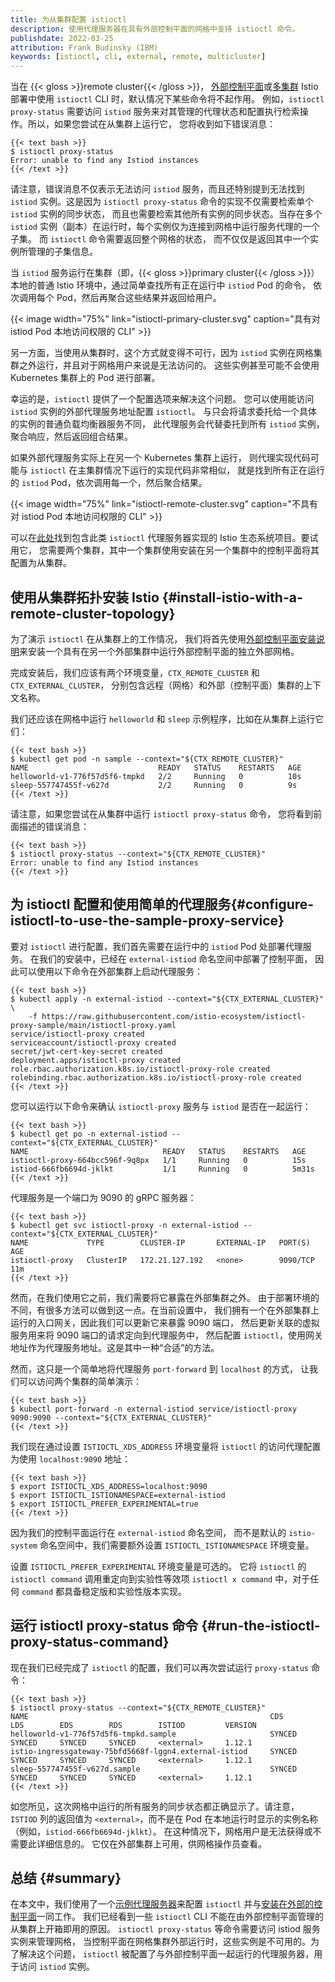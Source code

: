 ```yaml
---
title: 为从集群配置 istioctl
description: 使用代理服务器在具有外部控制平面的网格中支持 istioctl 命令。
publishdate: 2022-03-25
attribution: Frank Budinsky (IBM)
keywords: [istioctl, cli, external, remote, multicluster]
---
```


当在 {{< gloss >}}remote cluster{{< /gloss >}}，
[外部控制平面](/zh/docs/setup/install/external-controlplane/)或[多集群](/zh/docs/setup/install/multicluster/)
Istio 部署中使用 `istioctl` CLI 时，默认情况下某些命令将不起作用。
例如，`istioctl proxy-status` 需要访问 `istiod`
服务来对其管理的代理状态和配置执行检索操作。所以，如果您尝试在从集群上运行它，
您将收到如下错误消息：

    {{< text bash >}}
    $ istioctl proxy-status
    Error: unable to find any Istiod instances
    {{< /text >}}

请注意，错误消息不仅表示无法访问 `istiod` 服务，而且还特别提到无法找到
`istiod` 实例。这是因为 `istioctl proxy-status`
命令的实现不仅需要检索单个 `istiod` 实例的同步状态，
而且也需要检索其他所有实例的同步状态。当存在多个 `istiod`
实例（副本）在运行时，每个实例仅为连接到网格中运行服务代理的一个子集。
而 `istioctl` 命令需要返回整个网格的状态，
而不仅仅是返回其中一个实例所管理的子集信息。

当 `istiod` 服务运行在集群（即，{{< gloss >}}primary cluster{{< /gloss >}}）本地的普通
Istio 环境中，通过简单查找所有正在运行中 `istiod` Pod 的命令，
依次调用每个 Pod，然后再聚合这些结果并返回给用户。

{{< image width="75%"
    link="istioctl-primary-cluster.svg"
    caption="具有对 istiod Pod 本地访问权限的 CLI"
    >}}

另一方面，当使用从集群时，这个方式就变得不可行，因为 `istiod`
实例在网格集群之外运行，并且对于网格用户来说是无法访问的。
这些实例甚至可能不会使用 Kubernetes 集群上的 Pod 进行部署。

幸运的是，`istioctl` 提供了一个配置选项来解决这个问题。
您可以使用能访问 `istiod` 实例的外部代理服务地址配置 `istioctl`。
与只会将请求委托给一个具体的实例的普通负载均衡器服务不同，
此代理服务会代替委托到所有 `istiod` 实例，聚合响应，然后返回组合结果。

如果外部代理服务实际上在另一个 Kubernetes 集群上运行，
则代理实现代码可能与 `istioctl` 在主集群情况下运行的实现代码非常相似，
就是找到所有正在运行的 `istiod` Pod，依次调用每一个，然后聚合结果。

{{< image width="75%"
    link="istioctl-remote-cluster.svg"
    caption="不具有对 istiod Pod 本地访问权限的 CLI"
    >}}

可以在[此处](https://github.com/istio-ecosystem/istioctl-proxy-sample)找到包含此类
`istioctl` 代理服务器实现的 Istio 生态系统项目。要试用它，
您需要两个集群，其中一个集群使用安装在另一个集群中的控制平面将其配置为从集群。

## 使用从集群拓扑安装 Istio {#install-istio-with-a-remote-cluster-topology}

为了演示 `istioctl` 在从集群上的工作情况，
我们将首先使用[外部控制平面安装说明](/zh/docs/setup/install/external-controlplane/)来安装一个具有在另一个外部集群中运行外部控制平面的独立外部网格。

完成安装后，我们应该有两个环境变量，`CTX_REMOTE_CLUSTER` 和 `CTX_EXTERNAL_CLUSTER`，
分别包含远程（网格）和外部（控制平面）集群的上下文名称。

我们还应该在网格中运行 `helloworld` 和 `sleep`
示例程序，比如在从集群上运行它们：

    {{< text bash >}}
    $ kubectl get pod -n sample --context="${CTX_REMOTE_CLUSTER}"
    NAME                             READY   STATUS    RESTARTS   AGE
    helloworld-v1-776f57d5f6-tmpkd   2/2     Running   0          10s
    sleep-557747455f-v627d           2/2     Running   0          9s
    {{< /text >}}

请注意，如果您尝试在从集群中运行 `istioctl proxy-status` 命令，
您将看到前面描述的错误消息：

    {{< text bash >}}
    $ istioctl proxy-status --context="${CTX_REMOTE_CLUSTER}"
    Error: unable to find any Istiod instances
    {{< /text >}}

## 为 istioctl 配置和使用简单的代理服务{#configure-istioctl-to-use-the-sample-proxy-service}

要对 `istioctl` 进行配置，我们首先需要在运行中的 `istiod` Pod 处部署代理服务。
在我们的安装中，已经在 `external-istiod` 命名空间中部署了控制平面，
因此可以使用以下命令在外部集群上启动代理服务：

    {{< text bash >}}
    $ kubectl apply -n external-istiod --context="${CTX_EXTERNAL_CLUSTER}" \
        -f https://raw.githubusercontent.com/istio-ecosystem/istioctl-proxy-sample/main/istioctl-proxy.yaml
    service/istioctl-proxy created
    serviceaccount/istioctl-proxy created
    secret/jwt-cert-key-secret created
    deployment.apps/istioctl-proxy created
    role.rbac.authorization.k8s.io/istioctl-proxy-role created
    rolebinding.rbac.authorization.k8s.io/istioctl-proxy-role created
    {{< /text >}}

您可以运行以下命令来确认 `istioctl-proxy` 服务与 `istiod` 是否在一起运行：

    {{< text bash >}}
    $ kubectl get po -n external-istiod --context="${CTX_EXTERNAL_CLUSTER}"
    NAME                              READY   STATUS    RESTARTS   AGE
    istioctl-proxy-664bcc596f-9q8px   1/1     Running   0          15s
    istiod-666fb6694d-jklkt           1/1     Running   0          5m31s
    {{< /text >}}

代理服务是一个端口为 9090 的 gRPC 服务器：

    {{< text bash >}}
    $ kubectl get svc istioctl-proxy -n external-istiod --context="${CTX_EXTERNAL_CLUSTER}"
    NAME             TYPE        CLUSTER-IP       EXTERNAL-IP   PORT(S)    AGE
    istioctl-proxy   ClusterIP   172.21.127.192   <none>        9090/TCP   11m
    {{< /text >}}

然而，在我们使用它之前，我们需要将它暴露在外部集群之外。
由于部署环境的不同，有很多方法可以做到这一点。在当前设置中，
我们拥有一个在外部集群上运行的入口网关，因此我们可以更新它来暴露 9090 端口，
然后更新关联的虚拟服务用来将 9090 端口的请求定向到代理服务中，
然后配置 `istioctl`，使用网关地址作为代理服务地址。这是其中一种“合适”的方法。

然而，这只是一个简单地将代理服务 `port-forward` 到 `localhost` 的方式，
让我们可以访问两个集群的简单演示：

    {{< text bash >}}
    $ kubectl port-forward -n external-istiod service/istioctl-proxy 9090:9090 --context="${CTX_EXTERNAL_CLUSTER}"
    {{< /text >}}

我们现在通过设置 `ISTIOCTL_XDS_ADDRESS` 环境变量将 `istioctl`
的访问代理配置为使用 `localhost:9090` 地址：

    {{< text bash >}}
    $ export ISTIOCTL_XDS_ADDRESS=localhost:9090
    $ export ISTIOCTL_ISTIONAMESPACE=external-istiod
    $ export ISTIOCTL_PREFER_EXPERIMENTAL=true
    {{< /text >}}

因为我们的控制平面运行在 `external-istiod` 命名空间，
而不是默认的 `istio-system` 命名空间中，我们需要额外设置
`ISTIOCTL_ISTIONAMESPACE` 环境变量。

设置 `ISTIOCTL_PREFER_EXPERIMENTAL` 环境变量是可选的。
它将 `istioctl` 的 `istioctl command` 调用重定向到实验性等效项
`istioctl x command` 中，对于任何 `command` 都具备稳定版和实验性版本实现。

## 运行 istioctl proxy-status 命令 {#run-the-istioctl-proxy-status-command}

现在我们已经完成了 `istioctl` 的配置，我们可以再次尝试运行
`proxy-status` 命令：

    {{< text bash >}}
    $ istioctl proxy-status --context="${CTX_REMOTE_CLUSTER}"
    NAME                                                      CDS        LDS        EDS        RDS        ISTIOD         VERSION
    helloworld-v1-776f57d5f6-tmpkd.sample                     SYNCED     SYNCED     SYNCED     SYNCED     <external>     1.12.1
    istio-ingressgateway-75bfd5668f-lggn4.external-istiod     SYNCED     SYNCED     SYNCED     SYNCED     <external>     1.12.1
    sleep-557747455f-v627d.sample                             SYNCED     SYNCED     SYNCED     SYNCED     <external>     1.12.1
    {{< /text >}}

如您所见，这次网格中运行的所有服务的同步状态都正确显示了。请注意，
`ISTIOD` 列的返回值为 `<external>`，而不是在 Pod
在本地运行时显示的实例名称（例如，`istiod-666fb6694d-jklkt`）。
在这种情况下，网格用户是无法获得或不需要此详细信息的。
它仅在外部集群上可用，供网格操作员查看。

## 总结 {#summary}

在本文中，我们使用了一个[示例代理服务器](https://github.com/istio-ecosystem/istioctl-proxy-sample)来配置
`istioctl` 并与[安装在外部的控制平面](/zh/docs/setup/install/external-controlplane/)一同工作。
我们已经看到一些 `istioctl` CLI 不能在由外部控制平面管理的从集群上开箱即用的原因。
`istioctl proxy-status` 等命令需要访问 istiod 服务实例来管理网格，
当控制平面在网格集群外部运行时，这些实例是不可用的。为了解决这个问题，
`istioctl` 被配置了与外部控制平面一起运行的代理服务器，用于访问 `istiod` 实例。
